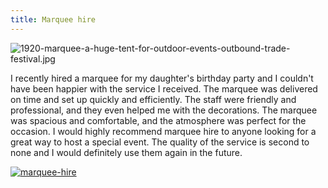 ```yaml
---
title: Marquee hire
---
```


![1920-marquee-a-huge-tent-for-outdoor-events-outbound-trade-festival.jpg](/1920-marquee-a-huge-tent-for-outdoor-events-outbound-trade-festival.jpg)

I recently hired a marquee for my daughter's birthday party and I couldn't have been happier with the service I received. The marquee was delivered on time and set up quickly and efficiently. The staff were friendly and professional, and they even helped me with the decorations. The marquee was spacious and comfortable, and the atmosphere was perfect for the occasion. I would highly recommend marquee hire to anyone looking for a great way to host a special event. The quality of the service is second to none and I would definitely use them again in the future.

[![marquee-hire](<https://dabuttonfactory.com/button.png?t=CHECK+SERVICE&f=Noto+Sans-Bold&ts=26&tc=fff&hp=45&vp=20&c=11&bgt=unicolored&bgc=4bd42f>)](<https://www.bark.com/?a_aid=5d2d0e83cdc3>)